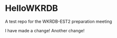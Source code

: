 # HelloWKRDB
A test repo for the WKRDB-EST2 preparation meeting

I have made a change!
Another change!